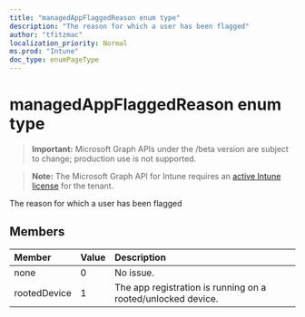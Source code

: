 ```yaml
---
title: "managedAppFlaggedReason enum type"
description: "The reason for which a user has been flagged"
author: "tfitzmac"
localization_priority: Normal
ms.prod: "Intune"
doc_type: enumPageType
---
```


# managedAppFlaggedReason enum type

> **Important:** Microsoft Graph APIs under the /beta version are subject to change; production use is not supported.

> **Note:** The Microsoft Graph API for Intune requires an [active Intune license](https://go.microsoft.com/fwlink/?linkid=839381) for the tenant.

The reason for which a user has been flagged

## Members
|Member|Value|Description|
|:---|:---|:---|
|none|0|No issue.|
|rootedDevice|1|The app registration is running on a rooted/unlocked device.|




